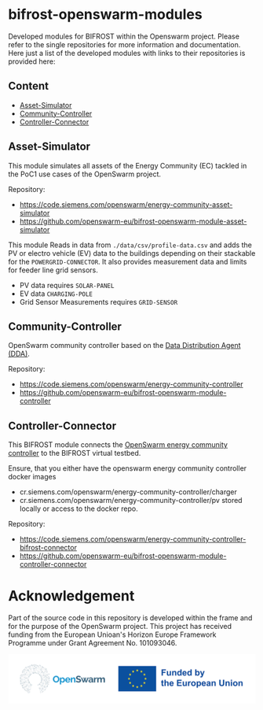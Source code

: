 # bifrost-openswarm-modules
Developed modules for BIFROST within the Openswarm project.
Please refer to the single repositories for more information and documentation. Here just a list of the developed modules with links to their repositories is provided here:

## Content

- [Asset-Simulator](#asset-simulator)
- [Community-Controller](#community-controller)
- [Controller-Connector](#controller-connector)


## Asset-Simulator
This module simulates all assets of the Energy Community (EC) tackled in the PoC1 use cases of the OpenSwarm project.

Repository: 
  - https://code.siemens.com/openswarm/energy-community-asset-simulator
  - https://github.com/openswarm-eu/bifrost-openswarm-module-asset-simulator

This module Reads in data from `./data/csv/profile-data.csv` and adds the PV or electro vehicle (EV) data to the buildings depending on their stackable for the `POWERGRID-CONNECTOR`. It also provides measurement data and limits for feeder line grid sensors.
  - PV data requires `SOLAR-PANEL`
  - EV data `CHARGING-POLE`
  - Grid Sensor Measurements requires `GRID-SENSOR`


## Community-Controller

OpenSwarm community controller based on the [Data Distribution Agent (DDA)](https://github.com/openswarm-eu/dda).

Repository:
  - https://code.siemens.com/openswarm/energy-community-controller
  - https://github.com/openswarm-eu/bifrost-openswarm-module-controller

## Controller-Connector
This BIFROST module connects the [OpenSwarm energy community controller](#community-controller) to the BIFROST virtual testbed.

Ensure, that you either have the openswarm energy community controller docker images
* cr.siemens.com/openswarm/energy-community-controller/charger 
* cr.siemens.com/openswarm/energy-community-controller/pv
stored locally or access to the docker repo.

Repository: 
  - https://code.siemens.com/openswarm/energy-community-controller-bifrost-connector
  - https://github.com/openswarm-eu/bifrost-openswarm-module-controller-connector


# Acknowledgement

Part of the source code in this repository is developed within the frame and for the purpose of the OpenSwarm project. This project has received funding from the European Unioan's Horizon Europe Framework Programme under Grant Agreement No. 101093046.

![OpenSwarm - Funded by the European Union](logos/ack.png)
